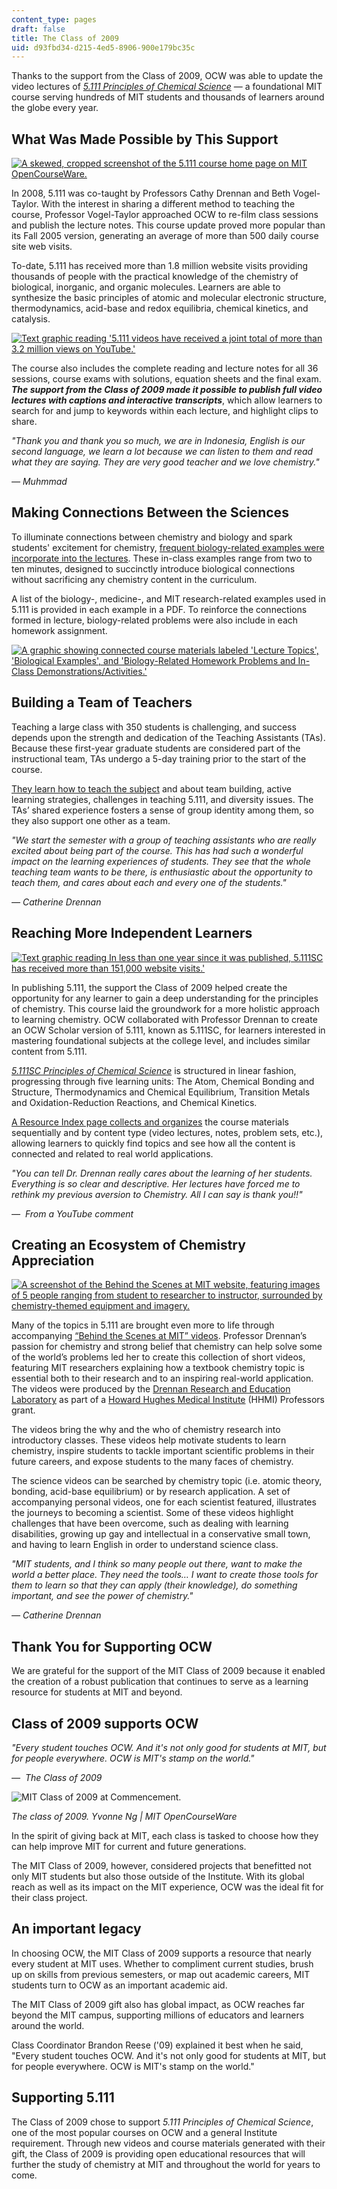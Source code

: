 ```yaml
---
content_type: pages
draft: false
title: The Class of 2009
uid: d93fbd34-d215-4ed5-8906-900e179bc35c
---
```

Thanks to the support from the Class of 2009, OCW was able to update the video lectures of [*5.111 Principles of Chemical Science*](https://old.ocw.mit.edu/courses/chemistry/5-111-principles-of-chemical-science-fall-2008) — a foundational MIT course serving hundreds of MIT students and thousands of learners around the globe every year.

## **What Was Made Possible by This Support**

[![A skewed, cropped screenshot of the 5.111 course home page on MIT OpenCourseWare.](https://old.ocw.mit.edu/give/our-supporters/the-class-of-2009/5-111_2008chp.png)](https://old.ocw.mit.edu/courses/chemistry/5-111-principles-of-chemical-science-fall-2008)

In 2008, 5.111 was co-taught by Professors Cathy Drennan and Beth Vogel-Taylor. With the interest in sharing a different method to teaching the course, Professor Vogel-Taylor approached OCW to re-film class sessions and publish the lecture notes. This course update proved more popular than its Fall 2005 version, generating an average of more than 500 daily course site web visits.

To-date, 5.111 has received more than 1.8 million website visits providing thousands of people with the practical knowledge of the chemistry of biological, inorganic, and organic molecules. Learners are able to synthesize the basic principles of atomic and molecular electronic structure, thermodynamics, acid-base and redox equilibria, chemical kinetics, and catalysis.

[![Text graphic reading '5.111 videos have received a joint total of more than 3.2 million views on YouTube.'](https://old.ocw.mit.edu/give/our-supporters/the-class-of-2009/youtube_views.png)](https://www.youtube.com/watch?v=-c-X8zk0ywo&list=PL2902385153144A26)

The course also includes the complete reading and lecture notes for all 36 sessions, course exams with solutions, equation sheets and the final exam. ***The support from the Class of 2009 made it possible to publish full video lectures with captions and interactive transcripts***, which allow learners to search for and jump to keywords within each lecture, and highlight clips to share.

*"Thank you and thank you so much, we are in Indonesia, English is our second language, we learn a lot because we can listen to them and read what they are saying. They are very good teacher and we love chemistry."*

*— Muhmmad*

## **Making Connections Between the Sciences**

To illuminate connections between chemistry and biology and spark students' excitement for chemistry, [frequent biology-related examples were incorporate into the lectures](https://old.ocw.mit.edu/courses/chemistry/5-111-principles-of-chemical-science-fall-2008/biology-related-examples). These in-class examples range from two to ten minutes, designed to succinctly introduce biological connections without sacrificing any chemistry content in the curriculum.

A list of the biology-, medicine-, and MIT research-related examples used in 5.111 is provided in each example in a PDF. To reinforce the connections formed in lecture, biology-related problems were also include in each homework assignment.

[![A graphic showing connected course materials labeled 'Lecture Topics', 'Biological Examples', and 'Biology-Related Homework Problems and In-Class Demonstrations/Activities.'](https://old.ocw.mit.edu/give/our-supporters/the-class-of-2009/bio_related.png)](https://old.ocw.mit.edu/courses/chemistry/5-111-principles-of-chemical-science-fall-2008/biology-related-examples)

## **Building a Team of Teachers**

Teaching a large class with 350 students is challenging, and success depends upon the strength and dedication of the Teaching Assistants (TAs). Because these first-year graduate students are considered part of the instructional team, TAs undergo a 5-day training prior to the start of the course.

[They learn how to teach the subject](https://old.ocw.mit.edu/courses/chemistry/5-111-principles-of-chemical-science-fall-2008/ta-training) and about team building, active learning strategies, challenges in teaching 5.111, and diversity issues. The TAs’ shared experience fosters a sense of group identity among them, so they also support one other as a team.

*"We start the semester with a group of teaching assistants who are really excited about being part of the course. This has had such a wonderful impact on the learning experiences of students. They see that the whole teaching team wants to be there, is enthusiastic about the opportunity to teach them, and cares about each and every one of the students."*

*— Catherine Drennan*

## **Reaching More Independent Learners**

[![Text graphic reading In less than one year since it was published, 5.111SC has received more than 151,000 website visits.'](https://old.ocw.mit.edu/give/our-supporters/the-class-of-2009/151k.png)](https://old.ocw.mit.edu/courses/chemistry/5-111sc-principles-of-chemical-science-fall-2014)

In publishing 5.111, the support the Class of 2009 helped create the opportunity for any learner to gain a deep understanding for the principles of chemistry. This course laid the groundwork for a more holistic approach to learning chemistry. OCW collaborated with Professor Drennan to create an OCW Scholar version of 5.111, known as 5.111SC, for learners interested in mastering foundational subjects at the college level, and includes similar content from 5.111.

[*5.111SC Principles of Chemical Science*](https://old.ocw.mit.edu/courses/chemistry/5-111sc-principles-of-chemical-science-fall-2014) is structured in linear fashion, progressing through five learning units: The Atom, Chemical Bonding and Structure, Thermodynamics and Chemical Equilibrium, Transition Metals and Oxidation-Reduction Reactions, and Chemical Kinetics.

[A Resource Index page collects and organizes](https://old.ocw.mit.edu/courses/chemistry/5-111sc-principles-of-chemical-science-fall-2014/resource-index) the course materials sequentially and by content type (video lectures, notes, problem sets, etc.), allowing learners to quickly find topics and see how all the content is connected and related to real world applications.

*"You can tell Dr. Drennan really cares about the learning of her students. Everything is so clear and descriptive. Her lectures have forced me to rethink my previous aversion to Chemistry. All I can say is thank you!!"*

*—  From a YouTube comment*

## **Creating an Ecosystem of Chemistry Appreciation**

[![A screenshot of the Behind the Scenes at MIT website, featuring images of 5 people ranging from student to researcher to instructor, surrounded by chemistry-themed equipment and imagery.](https://old.ocw.mit.edu/give/our-supporters/the-class-of-2009/behind_scenes.png)](https://old.ocw.mit.edu/courses/chemistry/5-111-principles-of-chemical-science-fall-2008/related-resources)

Many of the topics in 5.111 are brought even more to life through accompanying [“Behind the Scenes at MIT” videos](https://old.ocw.mit.edu/courses/chemistry/5-111-principles-of-chemical-science-fall-2008/related-resources). Professor Drennan’s passion for chemistry and strong belief that chemistry can help solve some of the world’s problems led her to create this collection of short videos, featuring MIT researchers explaining how a textbook chemistry topic is essential both to their research and to an inspiring real-world application. The videos were produced by the [Drennan Research and Education Laboratory](http://drennan.mit.edu/) as part of a [Howard Hughes Medical Institute](http://www.hhmi.org/) (HHMI) Professors grant.

The videos bring the why and the who of chemistry research into introductory classes. These videos help motivate students to learn chemistry, inspire students to tackle important scientific problems in their future careers, and expose students to the many faces of chemistry.

The science videos can be searched by chemistry topic (i.e. atomic theory, bonding, acid-base equilibrium) or by research application. A set of accompanying personal videos, one for each scientist featured, illustrates the journeys to becoming a scientist. Some of these videos highlight challenges that have been overcome, such as dealing with learning disabilities, growing up gay and intellectual in a conservative small town, and having to learn English in order to understand science class.

*"MIT students, and I think so many people out there, want to make the world a better place. They need the tools… I want to create those tools for them to learn so that they can apply (their knowledge), do something important, and see the power of chemistry."*

*— Catherine Drennan*

## **Thank You for Supporting OCW**

We are grateful for the support of the MIT Class of 2009 because it enabled the creation of a robust publication that continues to serve as a learning resource for students at MIT and beyond.

## **Class of 2009 supports OCW**

*"Every student touches OCW. And it's not only good for students at MIT, but for people everywhere. OCW is MIT's stamp on the world."*

*—  The Class of 2009*

![MIT Class of 2009 at Commencement.](https://old.ocw.mit.edu/give/our-supporters/the-class-of-2009/class_of_09.jpg)

*The class of 2009. Yvonne Ng | MIT OpenCourseWare*

In the spirit of giving back at MIT, each class is tasked to choose how they can help improve MIT for current and future generations.

The MIT Class of 2009, however, considered projects that benefitted not only MIT students but also those outside of the Institute. With its global reach as well as its impact on the MIT experience, OCW was the ideal fit for their class project.

## **An important legacy**

In choosing OCW, the MIT Class of 2009 supports a resource that nearly every student at MIT uses. Whether to compliment current studies, brush up on skills from previous semesters, or map out academic careers, MIT students turn to OCW as an important academic aid.

The MIT Class of 2009 gift also has global impact, as OCW reaches far beyond the MIT campus, supporting millions of educators and learners around the world.

Class Coordinator Brandon Reese ('09) explained it best when he said, "Every student touches OCW. And it's not only good for students at MIT, but for people everywhere. OCW is MIT's stamp on the world."

## **Supporting 5.111**

The Class of 2009 chose to support *5.111 Principles of Chemical Science*, one of the most popular courses on OCW and a general Institute requirement. Through new videos and course materials generated with their gift, the Class of 2009 is providing open educational resources that will further the study of chemistry at MIT and throughout the world for years to come.